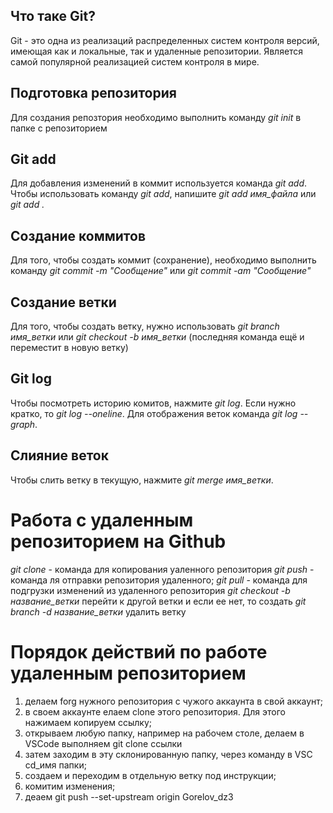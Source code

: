 ## Что таке Git?

Git - это одна из реализаций распределенных систем контроля версий, имеющая как и локальные, так и удаленные репозитории. Является самой популярной реализацией систем контроля в мире. 

## Подготовка репозитория

Для создания репозтория необходимо выполнить команду *git init* в папке с репозиторием

## Git add

Для добавления изменений в коммит используется команда *git add*. Чтобы использовать команду *git add*, напишите *git add имя_файла* или *git add .*

## Создание коммитов

Для того, чтобы создать коммит (сохранение), необходимо выполнить команду *git commit -m "Сообщение"* или *git commit -am "Сообщение"*

## Создание ветки

Для того, чтобы создать ветку, нужно использовать *git branch имя_ветки* или *git checkout -b имя_ветки* (последняя команда ещё и переместит в новую ветку)

## Git log
Чтобы посмотреть историю комитов, нажмите *git log*. Если нужно кратко, то *git log --oneline*. Для отображения веток команда *git log --graph*. 

## Слияние веток
Чтобы слить ветку в текущую, нажмите *git merge имя_ветки*.

# Работа с удаленным репозиторием на Github

*git clone* - команда для копирования уаленного репозитория
*git push* - команда ля отправки репозитория удаленного;
*git pull* - команда для подгрузки изменений из удаленного репозитория 
*git checkout -b название_ветки* перейти к другой ветки и если ее нет, то создать
*git branch -d название_ветки* удалить ветку

# Порядок действий по работе удаленным репозиторием
1. делаем forg нужного репозитория с чужого аккаунта в свой аккаунт;
2. в своем аккаунте елаем clone этого репозитория. Для этого нажимаем копируем ссылку;
3. открываем любую папку, например на рабочем столе, делаем в VSCode выполняем git clone ссылки
4. затем заходим в эту склонированную папку, через команду в VSC cd_имя папки;
5. создаем и переходим в отдельную ветку под инструкции;
6. комитим изменения;
7. деаем git push --set-upstream origin Gorelov_dz3
